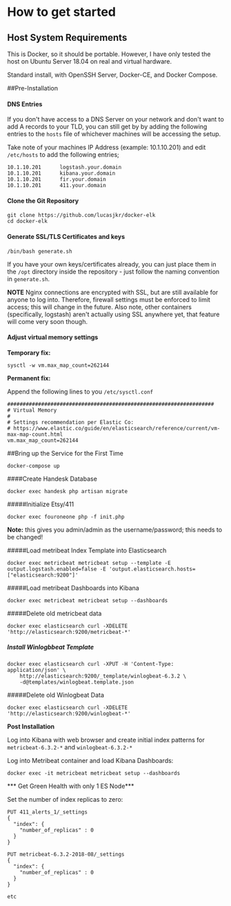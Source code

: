 # How to get started

## Host System Requirements

This is Docker, so it should be portable. However, I have only tested the host on Ubuntu Server 18.04 on real and virtual hardware. 

Standard install, with OpenSSH Server, Docker-CE, and Docker Compose.

##Pre-Installation

#### DNS Entries

If you don't have access to a DNS Server on your network and don't want to add A records to your TLD, you can still get by by adding the following entries to the `hosts` file of whichever machines will be accessing the setup.

Take note of your machines IP Address (example: 10.1.10.201) and edit `/etc/hosts` to add the following entries;

```
10.1.10.201      logstash.your.domain
10.1.10.201      kibana.your.domain
10.1.10.201      fir.your.domain
10.1.10.201      411.your.domain

```

#### Clone the Git Repository

```
git clone https://github.com/lucasjkr/docker-elk
cd docker-elk
```

#### Generate SSL/TLS Certificates and keys

```
/bin/bash generate.sh
```

If you have your own keys/certificates already, you can just place them in the `/opt` directory inside the repository - just follow the naming convention in `generate.sh`.

**NOTE** Nginx connections are encrypted with SSL, but are still available for anyone to log into. 
Therefore, firewall settings must be enforced to limit access; this will change in the future.
Also note, other containers (specifically, logstash) aren't actually using SSL anywhere yet, that feature will come very soon though.


#### Adjust virtual memory settings

**Temporary fix:**

```
sysctl -w vm.max_map_count=262144
```

**Permanent fix:**

Append the following lines to you `/etc/sysctl.conf`

```
###################################################################
# Virtual Memory
#
# Settings recommendation per Elastic Co:
# https://www.elastic.co/guide/en/elasticsearch/reference/current/vm-max-map-count.html
vm.max_map_count=262144
```


##Bring up the Service for the First Time
```
docker-compose up
```

####Create Handesk Database
```
docker exec handesk php artisan migrate
```

#####Initialize Etsy/411
```
docker exec fouroneone php -f init.php
```
**Note:** this gives you admin/admin as the username/password; this needs to be changed!

#####Load metribeat Index Template into Elasticsearch
```
docker exec metricbeat metricbeat setup --template -E output.logstash.enabled=false -E 'output.elasticsearch.hosts=["elasticsearch:9200"]'
```

#####Load metribeat Dashboards into Kibana
```
docker exec metricbeat metricbeat setup --dashboards
```

#####Delete old metricbeat data
```
docker exec elasticsearch curl -XDELETE 'http://elasticsearch:9200/metricbeat-*'
```

##### Install Winlogbbeat Template
```
docker exec elasticsearch curl -XPUT -H 'Content-Type: application/json' \
    http://elasticsearch:9200/_template/winlogbeat-6.3.2 \
    -d@templates/winlogbeat.template.json
```

#####Delete old Winlogbeat Data
```
docker exec elasticsearch curl -XDELETE 'http://elasticsearch:9200/winlogbeat-*'
```



**Post Installation**

Log into Kibana with web browser and create initial index patterns for `metricbeat-6.3.2-*` and
`winlogbeat-6.3.2-*`

Log into Metribeat container and load Kibana Dashboards:

```
docker exec -it metricbeat metricbeat setup --dashboards
```

*** Get Green Health with only 1 ES Node***

Set the number of index replicas to zero:
```
PUT 411_alerts_1/_settings
{
  "index": {
    "number_of_replicas" : 0
  }
}

PUT metricbeat-6.3.2-2018-08/_settings
{
  "index": {
    "number_of_replicas" : 0
  }
}

etc

```